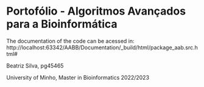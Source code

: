 # Portofólio - Algoritmos Avançados para a Bioinformática

The documentation of the code can be acessed in: http://localhost:63342/AABB/Documentation/_build/html/package_aab.src.html#

Beatriz Silva, pg45465

University of Minho, Master in Bioinformatics 2022/2023
